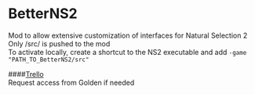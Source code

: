 # BetterNS2
Mod to allow extensive customization of interfaces for Natural Selection 2  
Only /src/ is pushed to the mod  
To activate locally, create a shortcut to the NS2 executable and add `-game "PATH_TO_BetterNS2/src"`

####[Trello](https://trello.com/b/ijZTARJp/better-ns2)  
Request access from Golden if needed
